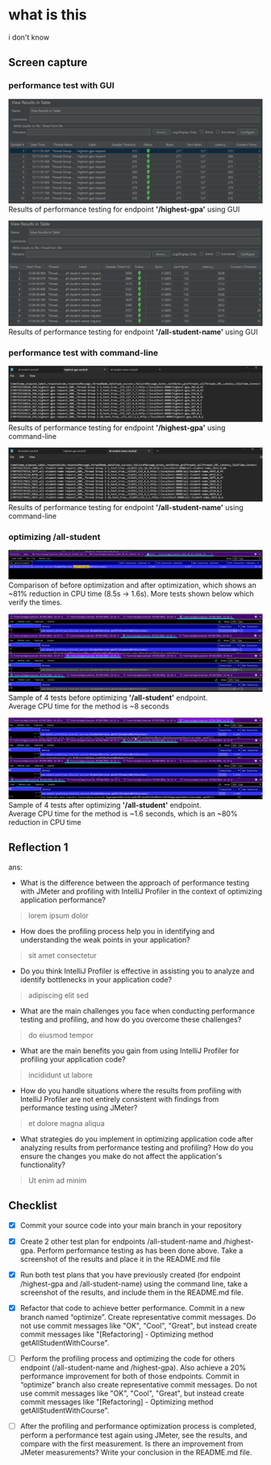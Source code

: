 # what is this

i don't know

## Screen capture
### performance test with GUI
![](readme-images/highest-gpa-pre.png)
Results of performance testing for endpoint **'/highest-gpa'** using GUI

![](readme-images/all-student-name-pre.png)
Results of performance testing for endpoint **'/all-student-name'** using GUI

### performance test with command-line
![](readme-images/highest-gpa-pre-cli.png)
Results of performance testing for endpoint **'/highest-gpa'** using command-line

![](readme-images/all-student-name-pre-cli.png)
Results of performance testing for endpoint **'/all-student-name'** using command-line

### optimizing /all-student
![before-after-all-student.png](readme-images%2Fbefore-after-all-student.png)
Comparison of before optimization and after optimization,
which shows an ~81% reduction in CPU time (8.5s -> 1.6s).
More tests shown below which verify the times.

![](readme-images/unoptimized-all-student.png)
Sample of 4 tests before optimizing **'/all-student'** endpoint.<br>
Average CPU time for the method is ~8 seconds

![](readme-images/optimized-all-student.png)
Sample of 4 tests after optimizing **'/all-student'** endpoint.<br>
Average CPU time for the method is ~1.6 seconds, which is an ~80% reduction in CPU time

## Reflection 1
ans:
- What is the difference between the approach of performance testing with JMeter and profiling with IntelliJ Profiler in the context of optimizing application performance?
> lorem ipsum dolor
- How does the profiling process help you in identifying and understanding the weak points in your application?
> sit amet consectetur
- Do you think IntelliJ Profiler is effective in assisting you to analyze and identify bottlenecks in your application code?
> adipiscing elit sed
- What are the main challenges you face when conducting performance testing and profiling, and how do you overcome these challenges?
> do eiusmod tempor
- What are the main benefits you gain from using IntelliJ Profiler for profiling your application code?
> incididunt ut labore
- How do you handle situations where the results from profiling with IntelliJ Profiler are not entirely consistent with findings from performance testing using JMeter?
> et dolore magna aliqua
- What strategies do you implement in optimizing application code after analyzing results from performance testing and profiling? How do you ensure the changes you make do not affect the application's functionality?
> Ut enim ad minim



## Checklist
- [x] Commit your source code into your main branch in your repository
- [x] Create 2 other test plan for endpoints /all-student-name and /highest-gpa. Perform performance testing as has been done above. Take a screenshot of the results and place it in the README.md file
- [x] Run both test plans that you have previously created (for endpoint /highest-gpa and /all-student-name) using the command line, take a screenshot of the results, and include them in the README.md file.
- [x] Refactor that code to achieve better performance. Commit in a new branch named “optimize”. Create representative commit messages. Do not use commit messages like "OK", "Cool", "Great", but instead create commit messages like "[Refactoring] - Optimizing method getAllStudentWithCourse".
- [ ] Perform the profiling process and optimizing the code for others endpoint (/all-student-name and /highest-gpa). Also achieve a 20% performance improvement for both of those endpoints. Commit in “optimize” branch also create representative commit messages. Do not use commit messages like "OK", "Cool", "Great", but instead create commit messages like "[Refactoring] - Optimizing method getAllStudentWithCourse".
- [ ] After the profiling and performance optimization process is completed, perform a performance test again using JMeter, see the results, and compare with the first measurement. Is there an improvement from JMeter measurements? Write your conclusion in the README.md file.


